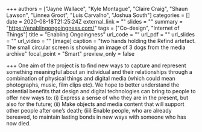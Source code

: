 +++
authors = ["Jayne Wallace", "Kyle Montague", "Claire Craig", "Shaun Lawson", "Linnea Groot", "Luis Carvalho", "Joshua South"]
categories = []
date = 2020-08-18T21:25:24Z
external_link = ""
slides = ""
summary = "https://enablingongoingness.com/"
tags = ["Co-design", "Internet of Things"]
title = "Enabling Ongoingness"
url_code = ""
url_pdf = ""
url_slides = ""
url_video = ""
[image]
caption = "two hands holding the Refind artefact. The small circular screen is showing an image of 3 dogs from the media archive"
focal_point = "Smart"
preview_only = false

+++
One aim of the project is to find new ways to capture and represent something meaningful about an individual and their relationships through a combination of physical things and digital media (which could mean photographs, music, film clips etc). We hope to better understand the potential benefits that design and digital technologies can bring to people to offer new ways to: (i) Express a sense of who they are in the present, but also for the future; (ii) Make objects and media content that will support other people after one’s death; (iii) Enable people, who are already bereaved, to maintain lasting bonds in new ways with someone who has now died.